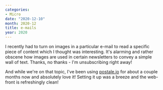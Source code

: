 ```yaml
---
categories:
- Micro
date: "2020-12-10"
month: 2020-12
title: e-mails
year: 2020
---
```


I recently had to turn on images in a particular e-mail to read a specific piece of content which I thought was interesting. It's alarming and rather obscene how images are used in certain newsletters to convey a simple wall of text. Thanks, no thanks - I'm unsubscribing right away!

And while we're on that topic, I've been using [postale.io](https://postale.io/) for about a couple months now and absolutely love it! Setting it up was a breeze and the web-front is refreshingly clean!
